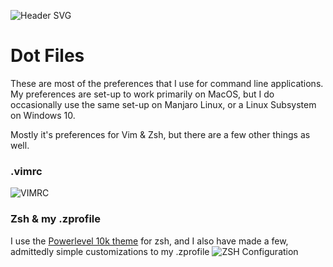 ![Header SVG](https://makccr.github.io/images/github-header.svg)

# Dot Files
These are most of the preferences that I use for command line applications. My preferences are set-up to work primarily on MacOS, but I do occasionally use the same set-up on Manjaro Linux, or a Linux Subsystem on Windows 10. 

Mostly it's preferences for Vim & Zsh, but there are a few other things as well. 

### .vimrc
![VIMRC](https://raw.githubusercontent.com/makccr/dotProfiles/master/images/vimConfig.jpg)

### Zsh & my .zprofile
I use the [Powerlevel 10k theme](https://github.com/romkatv/powerlevel10k) for zsh, and I also have made a few, admittedly simple customizations to my .zprofile
![ZSH Configuration](https://raw.githubusercontent.com/makccr/dotProfiles/master/images/zConfig.jpg)
